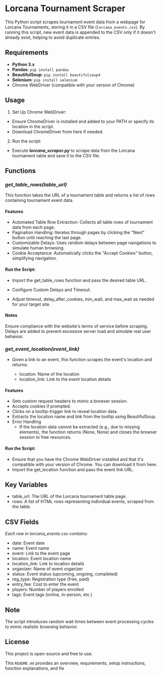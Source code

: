 # Lorcana Tournament Scraper

This Python script scrapes tournament event data from a webpage for Lorcana Tournaments, storing it in a CSV file (`lorcana_events.csv`). By running this script, new event data is appended to the CSV only if it doesn't already exist, helping to avoid duplicate entries.

## Requirements

- **Python 3.x**
- **Pandas**: `pip install pandas`
- **BeautifulSoup**: `pip install beautifulsoup4`
- **Selenium**: `pip install selenium`
- Chrome WebDriver (compatible with your version of Chrome)

## Usage
1. Set Up Chrome WebDriver:

- Ensure ChromeDriver is installed and added to your PATH or specify its location in the script.
- Download ChromeDriver from here if needed.

2. Run the script:

- Execute **_lorcana_scraper.py_**  to scrape data from the Lorcana tournament table and save it to the CSV file.


## Functions

### _**get_table_rows(table_url)**_

This function takes the URL of a tournament table and returns a list of rows containing tournament event data.

#### Features
- Automated Table Row Extraction: Collects all table rows of tournament data from each page.
- Pagination Handling: Iterates through pages by clicking the "Next" button until reaching the last page.
- Customizable Delays: Uses random delays between page navigations to simulate human browsing.
- Cookie Acceptance: Automatically clicks the "Accept Cookies" button, simplifying navigation.

#### Run the Script:

- Import the get_table_rows function and pass the desired table URL.

- Configure Custom Delays and Timeout:

- Adjust timeout, delay_after_cookies, min_wait, and max_wait as needed for your target site.

#### Notes
Ensure compliance with the website's terms of service before scraping.
Delays are added to prevent excessive server load and simulate real user behavior.

### _**get_event_location(event_link)**_

- Given a link to an event, this function scrapes the event's location and returns:

    - location: Name of the location
    - location_link: Link to the event location details
    
#### Features

- Sets custom request headers to mimic a browser session.
- Accepts cookies if prompted.
- Clicks on a tooltip-trigger link to reveal location data.
- Extracts the location name and link from the tooltip using BeautifulSoup.
- Error Handling
    - If the location data cannot be extracted (e.g., due to missing elements), the function returns (None, None) and closes the browser session to free resources.

#### Run the Script:

- Ensure that you have the Chrome WebDriver installed and that it's compatible with your version of Chrome. You can download it from here.
- Import the get_location function and pass the event link URL.


## Key Variables

- table_url: The URL of the Lorcana tournament table page.
- rows: A list of HTML rows representing individual events, scraped from the table.

## CSV Fields

_Each row in lorcana_events.csv contains:_

- date: Event date
- name: Event name
- event: Link to the event page
- location: Event location name
- location_link: Link to location details
- organizer: Name of event organizer
- status: Event status (upcoming, ongoing, completed)
- reg_type: Registration type (free, paid)
- entry_fee: Cost to enter the event
- players: Number of players enrolled
- tags: Event tags (online, in-person, etc.)

## Note

The script introduces random wait times between event processing cycles to mimic realistic browsing behavior.

## License

This project is open-source and free to use.



This `README.md` provides an overview, requirements, setup instructions, function explanations, and fie
